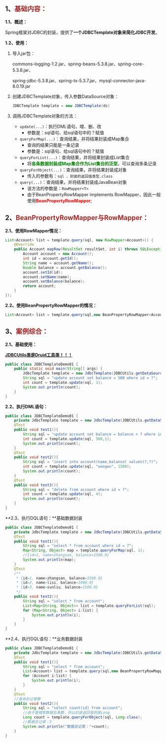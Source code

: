 ## 1、<span style="color:brown">基础内容：</span>

**1.1、概述：**

Spring框架对JDBC的封装，提供了**一个JDBCTemplate对象来简化JDBC开发**。

**1.2、使用：**

1. 导入jar包：

   commons-logging-1.2.jar、spring-beans-5.3.8.jar、spring-core-5.3.8.jar、

   spring-jdbc-5.3.8.jar、spring-tx-5.3.7.jar、mysql-connector-java-8.0.19.jar

2. 创建JDBCTemplate对象，传入参数DataSource对象：

   ```java
   JDBCTemplate template = new JDBCTemplate(ds)
   ```

3. 调用JDBCTemplate对象的方法：

   - `update(...)`：执行DML语句，增、删、改
     - 参数是：sql语句、给sql语句中的？赋值
   - `queryForMap(...)`：查询结果，并将结果封装成Map集合
     - 查询的结果只能是一条记录
     - 参数是：sql语句、给sql语句中的？赋值
   - `queryForList(...)`：查询结果，并将结果封装成List集合
     - 将<span style="color:green">**各条数据封装成Map集合作为List集合的泛型**</span>，可以查询多条记录
   - `queryForObject(...)`：查询结果，并将结果封装成对象
     - 传入的参数有：`sql 、封装的返回值类型.class`
   - `query(...)`：查询结果，并将结果封装成JavaBean对象
     - 该方法的参数是：`RowMapper<T>`
     - 由于BeanPropertyRowMapper<T>  implements  RowMapper<T>，因此一般使用<span style="color:red">**BeanPropertyRowMapper**<T></span>;

## 2、<span style="color:brown">BeanPropertyRowMapper<T>与RowMapper<T>：</span>

**2.1、使用RowMapper<T>情况：**

```java
List<Account> list = template.query(sql, new RowMapper<Account>() {
    @Override
    public Account mapRow(ResultSet resultSet, int i) throws SQLException {
        Account account = new Account();
        int id = account.getId();
        String name = account.getName();
        Double balance = account.getBalance();
        account.setId(id);
        account.setName(name);
        account.setBalance(balance);
        return account;
    }
});
```

**2.2、使用BeanPropertyRowMapper<T>的情况：**

```java
List<Account> list = template.query(sql,new BeanPropertyRowMapper<Account>(Account.class));
```

## 3、<span style="color:brown">案例综合：</span>

**2.1、基础使用：**

<u>**JDBCUtils类是Druid工具类！！！**</u>

```java
public class JDBCTemplateDemo01 {
    public static void main(String[] args) {
        JdbcTemplate template = new JdbcTemplate(JDBCUtils.getDataSource());
        String sql = "update account set balance = 500 where id = ?";
        int count = template.update(sql, 1);
        System.out.println(count);
    }
}
```

**2.2、执行DML语句：**

```java
public class JDBCTemplateDemo01 {
    private JdbcTemplate template = new JdbcTemplate(JDBCUtils.getDataSource());
    @Test
    public void test1(){
        String sql = "update account set balance = balance + ? where id = ?";
        int count = template.update(sql, 500,1);
        System.out.println(count);
    }
    @Test
    public void test2(){
        String sql = "insert into account(name,balance) values(?,?)";
        int count = template.update(sql, "wangwu", 1500);
        System.out.println(count);
    }
    @Test
    public void test3(){
        String sql = "delete from account where id = ?";
        int count = template.update(sql, 4);
        System.out.println(count);
    }
}
```

**2.3、执行DQL语句：**基础数据封装

```java
public class JDBCTemplateDemo01 {
    private JdbcTemplate template = new JdbcTemplate(JDBCUtils.getDataSource());
    @Test
    public void test1(){
        String sql = "select * from account where id = ?";
        Map<String, Object> map = template.queryForMap(sql, 1);
        //{id=1, name=zhangsan, balance=1500.0}
        System.out.println(map);
    }
    @Test
    /**
     * {id=1, name=zhangsan, balance=1500.0}
     * {id=2, name=lisi, balance=1000.0}
     * {id=3, name=sunliu, balance=1500.0}
     */
    public void test2(){
        String sql = "select * from account";
        List<Map<String, Object>> list = template.queryForList(sql);
        for (Map<String, Object> i:list) {
            System.out.println(i);
        }
    }
}
```

**2.4、执行DQL语句：**业务数据封装

```java
public class JDBCTemplateDemo01 {
    private JdbcTemplate template = new JdbcTemplate(JDBCUtils.getDataSource());
    @Test
    public void test1(){
        String sql = "select * from account";
        List<Account> list = template.query(sql,new BeanPropertyRowMapper<Account>(Account.class));
        for (Account i:list) {
            System.out.println(i);
        }
    }
    @Test
    //查询总记录数
    public void test2(){
        String sql = "select count(id) from account";
        //由于是搜索数据总条数，所以封装返回值则是Long
        Long count = template.queryForObject(sql, Long.class);
        //数据总记录：3
        System.out.println("数据总记录："+count);
    }
}
```
